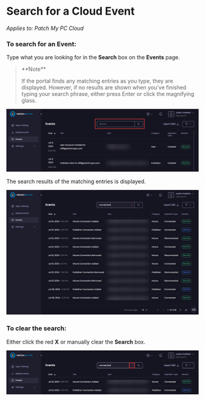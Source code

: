 # Search for a Cloud Event

_Applies to: Patch My PC Cloud_

### To search for an Event:

Type what you are looking for in the **Search** box on the **Events** page.

<blockquote class="wp-block-quote">
<p>**Note**</p>
<p>If the portal finds any matching entries as you type, they are displayed. However, if no results are shown when you’ve finished typing your search phrase, either press Enter or click the magnifying glass.</p>
</blockquote>

![The "Search" box](/_images/image-(1763).png "The “Search” box")

The search results of the matching entries is displayed.

![Search results](/_images/image-(1764).png "Search results")

### To clear the search:

Either click the red **X** or manually clear the **Search** box.

![Clearing the "Search" box](/_images/image-(1765).png "Clearing the “Search” box")